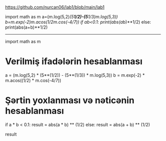 https://github.com/nurcan06/lab1/blob/main/lab1

import math as m
a=(m.log(5,2)*(5**1/2)-(5**1/3)*m.log(5,3))
b=m.exp(-2)*m.acos(1/2*m.cos(-4/7))
if a*b<0.1:
    print(abs(a*b)**1/2)
else:
    print(abs(a+b)**1/2)


-----------------------------------------------------
import math as m

# Verilmiş ifadələrin hesablanması
a = (m.log(5,2) * (5**(1/2)) - (5**(1/3)) * m.log(5,3))
b = m.exp(-2) * m.acos((1/2) * m.cos(-4/7))

# Şərtin yoxlanması və nəticənin hesablanması
if a * b < 0.1:
    result = abs(a * b) ** (1/2)
else:
    result = abs(a + b) ** (1/2)

result
